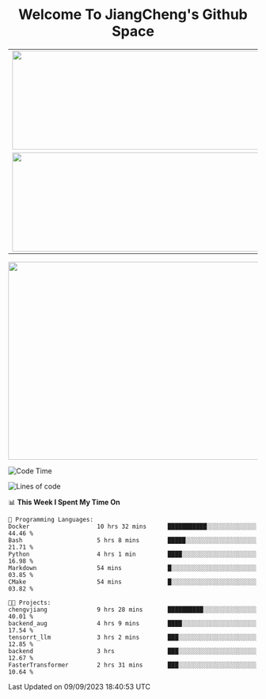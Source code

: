 <h1 align="center">Welcome To JiangCheng's Github Space</h1>

<table align="center" frame="void" rules="none" >
  <tr>
    <td>
      <div align="center"> <img height="200px" width="500px"  src="https://github-readme-stats.vercel.app/api?username=thisjiang&hide_title=true&hide_border=true&layout=compact&show_icons=trueline_height=21&text_color=000&icon_color=000&bg_color=0,ea6161,ffc64d,fffc4d,52fa5a&theme=graywhite" /> </div>
    </td>
    <td>
      <div align="center"> <img height="200px" width="500px" src="https://github-readme-stats.vercel.app/api/top-langs/?username=thisjiang&hide_title=true&hide_border=true&layout=compact&langs_count=6&text_color=000&icon_color=fff&bg_color=0,52fa5a,4dfcff,c64dff&theme=graywhite" /> </div>
    </td>
  </tr>
  <tr>
    <td>
      <div align="center"> <img height="200px" width="500px" src="https://github-readme-streak-stats.herokuapp.com/?user=thisjiang&hide_title=true&hide_border=true&layout=compact&langs_count=6" /> </div>
    </td>
    <td>
      <div align="center"> 
      <a href="https://github.com/" target="_blank"><img style="margin: 10px" src="https://profilinator.rishav.dev/skills-assets/git-scm-icon.svg" alt="Git" height="50" /></a>  
      <a href="https://www.linux.org/" target="_blank"><img style="margin: 10px" src="https://profilinator.rishav.dev/skills-assets/linux-original.svg" alt="Linux" height="50" /></a>  
      <a href="https://www.gnu.org/software/bash/" target="_blank"><img style="margin: 10px" src="https://profilinator.rishav.dev/skills-assets/gnu_bash-icon.svg" alt="Bash" height="50" /></a>  
      </div>
    </td>
  </tr>
</table>

<div align="center"> <img height="400px" width="1000px" src="https://github-readme-activity-graph.cyclic.app/graph?username=thisjiang&theme=react&hide_title=true&hide_border=true&layout=compact&langs_count=6" /> </div></td>

<!--START_SECTION:waka-->
![Code Time](http://img.shields.io/badge/Code%20Time-228%20hrs%2031%20mins-blue)

![Lines of code](https://img.shields.io/badge/From%20Hello%20World%20I%27ve%20Written-562.7%20thousand%20lines%20of%20code-blue)

📊 **This Week I Spent My Time On** 

```text
💬 Programming Languages: 
Docker                   10 hrs 32 mins      ███████████░░░░░░░░░░░░░░   44.46 % 
Bash                     5 hrs 8 mins        █████░░░░░░░░░░░░░░░░░░░░   21.71 % 
Python                   4 hrs 1 min         ████░░░░░░░░░░░░░░░░░░░░░   16.98 % 
Markdown                 54 mins             █░░░░░░░░░░░░░░░░░░░░░░░░   03.85 % 
CMake                    54 mins             █░░░░░░░░░░░░░░░░░░░░░░░░   03.82 % 

🐱‍💻 Projects: 
chengvjiang              9 hrs 28 mins       ██████████░░░░░░░░░░░░░░░   40.01 % 
backend_aug              4 hrs 9 mins        ████░░░░░░░░░░░░░░░░░░░░░   17.54 % 
tensorrt_llm             3 hrs 2 mins        ███░░░░░░░░░░░░░░░░░░░░░░   12.85 % 
backend                  3 hrs               ███░░░░░░░░░░░░░░░░░░░░░░   12.67 % 
FasterTransformer        2 hrs 31 mins       ███░░░░░░░░░░░░░░░░░░░░░░   10.64 % 
```


 Last Updated on 09/09/2023 18:40:53 UTC
<!--END_SECTION:waka-->
